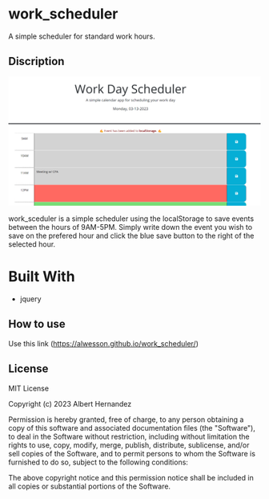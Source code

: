 # work_scheduler

A simple scheduler for standard work hours.

## Discription

![alt text](https://raw.githubusercontent.com/AlWesson/work_scheduler/master/Assets/img/screenshot_work_scheduler.png)

work_sceduler is a simple scheduler using the localStorage to save events between the hours of 9AM-5PM. Simply write down the event you wish to save on the prefered hour and click the blue save button to the right of the selected hour.

# Built With

- jquery

## How to use 

Use this link (https://alwesson.github.io/work_scheduler/)

## License 

MIT License

Copyright (c) 2023 Albert Hernandez

Permission is hereby granted, free of charge, to any person obtaining a copy of this software and associated documentation files (the "Software"), to deal in the Software without restriction, including without limitation the rights to use, copy, modify, merge, publish, distribute, sublicense, and/or sell copies of the Software, and to permit persons to whom the Software is furnished to do so, subject to the following conditions:

The above copyright notice and this permission notice shall be included in all copies or substantial portions of the Software.